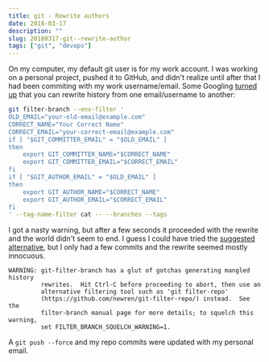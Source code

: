 ```yaml
---
title: git - Rewrite authors
date: 2018-03-17
description: ""
slug: 20180317-git--rewrite-author
tags: ["git", "devops"]
---
```


On my computer, my default git user is for my work account. I was working on a personal project, pushed it to GitHub, and didn't realize until after that I had been commiting with my work username/email. Some Googling [turned up](https://stackoverflow.com/questions/750172/how-to-change-the-author-and-committer-name-and-e-mail-of-multiple-commits-in-gi) that you can rewrite history from one email/username to another:

```bash
git filter-branch --env-filter '
OLD_EMAIL="your-old-email@example.com"
CORRECT_NAME="Your Correct Name"
CORRECT_EMAIL="your-correct-email@example.com"
if [ "$GIT_COMMITTER_EMAIL" = "$OLD_EMAIL" ]
then
    export GIT_COMMITTER_NAME="$CORRECT_NAME"
    export GIT_COMMITTER_EMAIL="$CORRECT_EMAIL"
fi
if [ "$GIT_AUTHOR_EMAIL" = "$OLD_EMAIL" ]
then
    export GIT_AUTHOR_NAME="$CORRECT_NAME"
    export GIT_AUTHOR_EMAIL="$CORRECT_EMAIL"
fi
' --tag-name-filter cat -- --branches --tags
``` 

I got a nasty warning, but after a few seconds it proceeded with the rewrite and the world didn't seem to end. I guess I could have tried the [suggested alternative](https://github.com/newren/git-filter-repo/), but I only had a few commits and the rewrite seemed mostly innocuous.

```
WARNING: git-filter-branch has a glut of gotchas generating mangled history
         rewrites.  Hit Ctrl-C before proceeding to abort, then use an
         alternative filtering tool such as 'git filter-repo'
         (https://github.com/newren/git-filter-repo/) instead.  See the
         filter-branch manual page for more details; to squelch this warning,
         set FILTER_BRANCH_SQUELCH_WARNING=1.
```

A `git push --force` and my repo commits were updated with my personal email.
